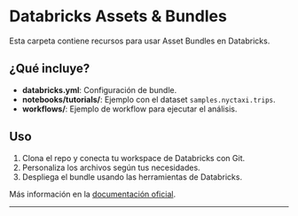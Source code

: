 # Databricks Assets & Bundles

Esta carpeta contiene recursos para usar Asset Bundles en Databricks.

## ¿Qué incluye?

- **databricks.yml**: Configuración de bundle.
- **notebooks/tutorials/**: Ejemplo con el dataset `samples.nyctaxi.trips`.
- **workflows/**: Ejemplo de workflow para ejecutar el análisis.

## Uso

1. Clona el repo y conecta tu workspace de Databricks con Git.
2. Personaliza los archivos según tus necesidades.
3. Despliega el bundle usando las herramientas de Databricks.

Más información en la [documentación oficial](https://docs.databricks.com/en/dev-tools/asset-bundles/index.html).

---
